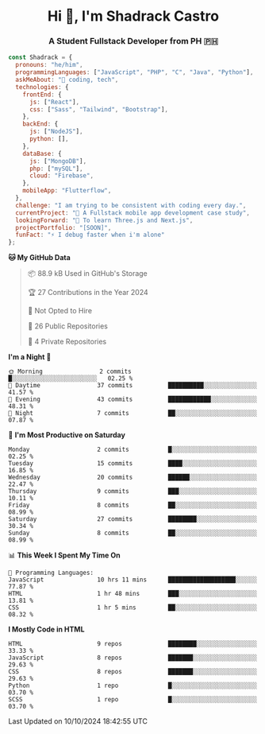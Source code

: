 <h1 align="center">Hi 👋, I'm Shadrack Castro</h1>
<h3 align="center">A Student Fullstack Developer from PH 🇵🇭</h3>

```javascript
const Shadrack = {
  pronouns: "he/him",
  programmingLanguages: ["JavaScript", "PHP", "C", "Java", "Python"],
  askMeAbout: "💬 coding, tech",
  technologies: {
    frontEnd: {
      js: ["React"],
      css: ["Sass", "Tailwind", "Bootstrap"],
    },
    backEnd: {
      js: ["NodeJS"],
      python: [],
    },
    dataBase: {
      js: ["MongoDB"],
      php: ["mySQL"],
      cloud: "Firebase",
    },
    mobileApp: "Flutterflow",
  },
  challenge: "I am trying to be consistent with coding every day.",
  currentProject: "🔭 A Fullstack mobile app development case study",
  lookingForward: "🌱 To learn Three.js and Next.js",
  projectPortfolio: "[SOON]",
  funFact: "⚡ I debug faster when i'm alone"
};

```

<!--START_SECTION:waka-->
**🐱 My GitHub Data** 

> 📦 88.9 kB Used in GitHub's Storage 
 > 
> 🏆 27 Contributions in the Year 2024
 > 
> 🚫 Not Opted to Hire
 > 
> 📜 26 Public Repositories 
 > 
> 🔑 4 Private Repositories 
 > 
**I'm a Night 🦉** 

```text
🌞 Morning                2 commits           █░░░░░░░░░░░░░░░░░░░░░░░░   02.25 % 
🌆 Daytime                37 commits          ██████████░░░░░░░░░░░░░░░   41.57 % 
🌃 Evening                43 commits          ████████████░░░░░░░░░░░░░   48.31 % 
🌙 Night                  7 commits           ██░░░░░░░░░░░░░░░░░░░░░░░   07.87 % 
```
📅 **I'm Most Productive on Saturday** 

```text
Monday                   2 commits           █░░░░░░░░░░░░░░░░░░░░░░░░   02.25 % 
Tuesday                  15 commits          ████░░░░░░░░░░░░░░░░░░░░░   16.85 % 
Wednesday                20 commits          ██████░░░░░░░░░░░░░░░░░░░   22.47 % 
Thursday                 9 commits           ███░░░░░░░░░░░░░░░░░░░░░░   10.11 % 
Friday                   8 commits           ██░░░░░░░░░░░░░░░░░░░░░░░   08.99 % 
Saturday                 27 commits          ████████░░░░░░░░░░░░░░░░░   30.34 % 
Sunday                   8 commits           ██░░░░░░░░░░░░░░░░░░░░░░░   08.99 % 
```


📊 **This Week I Spent My Time On** 

```text
💬 Programming Languages: 
JavaScript               10 hrs 11 mins      ███████████████████░░░░░░   77.87 % 
HTML                     1 hr 48 mins        ███░░░░░░░░░░░░░░░░░░░░░░   13.81 % 
CSS                      1 hr 5 mins         ██░░░░░░░░░░░░░░░░░░░░░░░   08.32 % 
```

**I Mostly Code in HTML** 

```text
HTML                     9 repos             ████████░░░░░░░░░░░░░░░░░   33.33 % 
JavaScript               8 repos             ███████░░░░░░░░░░░░░░░░░░   29.63 % 
CSS                      8 repos             ███████░░░░░░░░░░░░░░░░░░   29.63 % 
Python                   1 repo              █░░░░░░░░░░░░░░░░░░░░░░░░   03.70 % 
SCSS                     1 repo              █░░░░░░░░░░░░░░░░░░░░░░░░   03.70 % 
```




 Last Updated on 10/10/2024 18:42:55 UTC
<!--END_SECTION:waka-->
